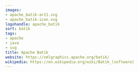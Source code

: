 ```yaml
---
images:
- apache_batik-ar21.svg
- apache_batik-icon.svg
logohandle: apache_batik
sort: batik
tags:
- apache
- java
- svg
title: Apache Batik
website: https://xmlgraphics.apache.org/batik/
wikipedia: https://en.wikipedia.org/wiki/Batik_(software)
---
```

